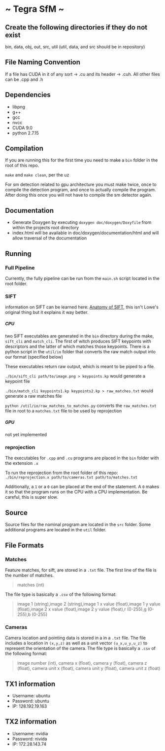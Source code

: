 # ~ Tegra SfM ~

## Create the following directories if they do not exist
bin, data, obj, out, src, util
(util, data, and src should be in repository)

## File Naming Convention
If a file has CUDA in it of any sort -> .cu and its header -> .cuh.
All other files can be .cpp and .h

## Dependencies
* libpng
* g++
* gcc
* nvcc
* CUDA 9.0
* python 2.7.15

## Compilation

If you are running this for the first time you need to make a `bin` folder in the root of this repo.

`make` and `make clean`, per the uz

For sm detection related to gpu architecture you must make twice, once 
to compile the detection program, and once to actually compile the program. 
After doing this once you will not have to compile the sm detector again. 

## Documentation
* Generate Doxygen by executing `doxygen doc/doxygen/Doxyfile` from within the projects root directory
* index.html will be available in doc/doxygen/documentation/html and will allow traversal of the documentation

## Running
### Full Pipeline

Currently, the fully pipeline can be run from the `main.sh` script located in the root folder.

### SIFT

information on SIFT can be learned here: [Anatomy of SIFT](http://gitlab.smallsat.uga.edu/Caleb/anatomy-of-sift/blob/master/Anatomy%20of%20SIFT.pdf), this isn't Lowe's original thing but it explains it way better.

##### CPU
two SIFT executables are generated in the `bin` directory during the make, `sift_cli` and `match_cli`. The first of witch produces SIFT keypoints with descriptors and the latter of which matches those keypoints. There is a python script in the `util/io` folder that converts the raw match output into our format (specified below)

These executables return raw output, which is meant to be piped to a file.

`./bin/sift_cli path/to/image.png > keypoints.kp` would generate a keypoint file

`./bin/match_cli keypoints1.kp keypoints2.kp > raw_matches.txt` would generate a raw matches file

`python /util/io/raw_matches_to_matches.py` converts the `raw_matches.txt` file in root to a `matches.txt` file to be used by reprojection

##### GPU
not yet implemented

### reprojection
The executables for `.cpp` and `.cu` programs are placed in the `bin` folder with the extension `.x`

To run the reprojection from the root folder of this repo: `./bin/reprojection.x path/to/cameras.txt path/to/matches.txt`

Additionally, a `1` or a `0` can be placed at the end of the statement. A `0` makes it so that the program runs on the CPU with a CPU implementation. Be careful, this is super slow.

## Source

Source files for the nominal program are located in the `src` folder. Some additional programs are located in the `util` folder.

## File Formats

### Matches
Feature matches, for sift, are stored in a `.txt` file. The first line of the file is the number of matches.

> matches (int)

The file type is basically a `.csv` of the following format:

> image 1 (string),image 2 (string),image 1 x value (float),image 1 y value (float),image 2 x value (float),image 2 y value (float),r (0-255),g (0-255),b (0-255)

### Cameras
Camera location and pointing data is stored in a in a `.txt` file. The file includes a location in `(x,y,z)` as well as a unit vector `(u_x,u_y,u_z)` to represent the orientation of the camera. The file type is basically a `.csv` of the following format:

> image number (int), camera x (float), camera y (float), camera z (float), camera unit x (float), camera unit y (float), camera unit z (float)

## TX1 information

* Username: ubuntu
* Password: ubuntu
* IP: 128.192.19.163

## TX2 information

* Username: nvidia
* Password: nivida
* IP: 172.28.143.74
